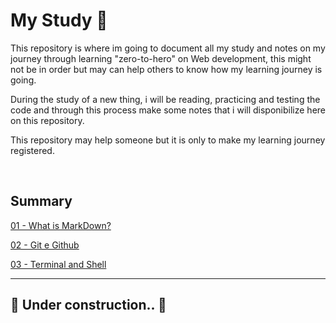 # **My Study** 📒 

This repository is where im going to document all my study and notes on my journey through learning "zero-to-hero" on Web development, this might not be in order but may can help others to know how my learning journey is going.

During the study of a new thing, i will be reading, practicing and testing the code and through this process make some notes that i will disponibilize here on this repository.

This repository may help someone but it is only to make my learning journey registered.

&nbsp;

## **Summary**

[01 - What is MarkDown?](/docs/01-markdown.md)

[02 - Git e Github](/docs/02-git.md)

[03 - Terminal and Shell](/docs/03-terminal.md) 

---

## 🚧 Under construction.. 🚧
